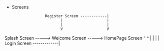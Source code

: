 * Screens

                     Register Screen ------------|
                            |                    |
                            |                    |
                            V                    V
Splash Screen  -----> Welcome Screen ----->  HomePage Screen
                            ^                    ^
                            |                    |
                            |                    |
                      Login Screen  -------------|


